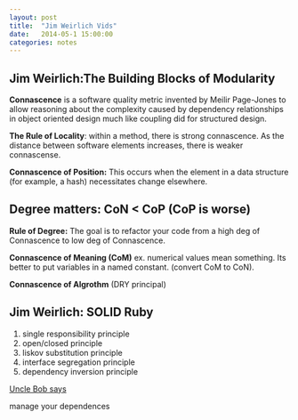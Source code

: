 ```yaml
---
layout: post
title:  "Jim Weirlich Vids"
date:   2014-05-1 15:00:00
categories: notes
---
```



Jim Weirlich:The Building Blocks of Modularity
---------------------------------------------

**Connascence** is a software quality metric invented by Meilir Page-Jones to allow reasoning about the complexity caused by dependency relationships in object oriented design much like coupling did for structured design.

**The Rule of Locality**: within a method, there is strong connascence. As the distance between software elements increases, there is weaker connascense.

**Connascence of Position:**  This occurs when the element in a data structure (for example, a hash) necessitates change elsewhere.

Degree matters:  CoN < CoP   (CoP is worse)
--------------

**Rule of Degree:** The goal is to refactor your code from a high deg of Connascence to low deg of Connascence.

**Connascence of Meaning (CoM)**  ex. numerical values mean something. Its better to put variables in a named constant.  (convert CoM to CoN).

**Connascence of Algrothm**  (DRY principal)
  

Jim Weirlich: SOLID Ruby
------------------------

1. single responsibility principle
2. open/closed principle
3. liskov substitution principle
4. interface segregation principle
5. dependency inversion principle

[Uncle Bob says](http://butunclebob.com/ArticleS.UncleBob.PrinciplesOfOod)

manage your dependences